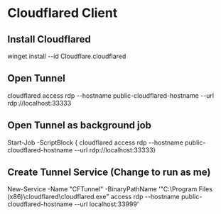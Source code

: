# Cloudflared Client

## Install Cloudflared
winget install --id Cloudflare.cloudflared


## Open Tunnel
cloudflared access rdp --hostname public-cloudflared-hostname --url rdp://localhost:33333

## Open Tunnel as background job
Start-Job -ScriptBlock { cloudflared access rdp --hostname public-cloudflared-hostname --url rdp://localhost:33333}

## Create Tunnel Service (Change to run as me)
New-Service -Name "CFTunnel" -BinaryPathName '"C:\Program Files (x86)\cloudflared\cloudflared.exe" access rdp --hostname public-cloudflared-hostname --url localhost:33999'
